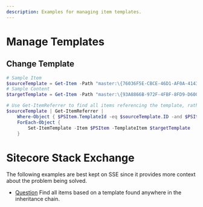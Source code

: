 ```yaml
---
description: Examples for managing item templates.
---
```


# Manage Templates

## Change Template

```powershell
# Sample Item
$sourceTemplate = Get-Item -Path "master:\{76036F5E-CBCE-46D1-AF0A-4143F9B557AA}"
# Sample Content
$targetTemplate = Get-Item -Path "master:\{93A8866B-972F-4FBF-8FD9-D6004B18C0AF}"

# Use Get-ItemReferrer to find all items referencing the template, rather than scanning the content tree.
$sourceTemplate | Get-ItemReferrer | 
    Where-Object { $PSItem.TemplateId -eq $sourceTemplate.ID -and $PSItem.Paths.IsContentItem } |
    ForEach-Object {
        Set-ItemTemplate -Item $PSItem -TemplateItem $targetTemplate
    }
```

# Sitecore Stack Exchange

The following examples are best kept on SSE since it provides more context about the problem being solved.

* [Question](https://sitecore.stackexchange.com/a/15168/95) Find all items based on a template found anywhere in the inheritance chain.